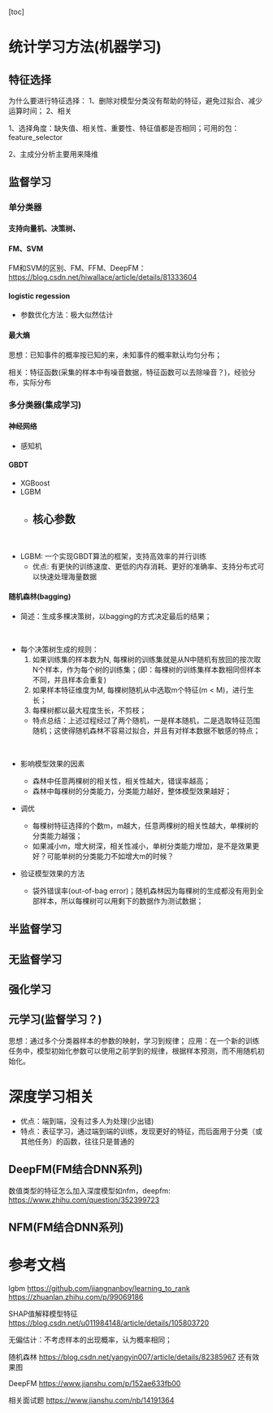[toc]

# 统计学习方法(机器学习)

## 特征选择
为什么要进行特征选择：
1、删除对模型分类没有帮助的特征，避免过拟合、减少运算时间；
2、相关

1、选择角度：缺失值、相关性、重要性、特征值都是否相同；可用的包：feature_selector

2、主成分分析主要用来降维

## 监督学习

### 单分类器

#### 支持向量机、决策树、

#### FM、SVM

FM和SVM的区别、FM、FFM、DeepFM：https://blog.csdn.net/hiwallace/article/details/81333604

#### logistic regession

- 参数优化方法：极大似然估计

#### 最大熵

思想：已知事件的概率按已知的来，未知事件的概率默认均匀分布；

相关：特征函数(采集的样本中有噪音数据，特征函数可以去除噪音？)，经验分布，实际分布

### 多分类器(集成学习)

#### 神经网络

- 感知机

#### GBDT
- XGBoost
- LGBM
  - 核心参数
    - 
  
<br>

- LGBM: 一个实现GBDT算法的框架，支持高效率的并行训练
  - 优点: 有更快的训练速度、更低的内存消耗、更好的准确率、支持分布式可以快速处理海量数据

#### 随机森林(bagging)

- 简述：生成多棵决策树，以bagging的方式决定最后的结果；
<br>

- 每个决策树生成的规则：
  1. 如果训练集的样本数为N, 每棵树的训练集就是从N中随机有放回的按次取N个样本，作为每个树的训练集；(即：每棵树的训练集样本数相同但样本不同，并且样本会重复)
  2. 如果样本特征维度为M, 每棵树随机从中选取m个特征(m < M)，进行生长；
  3. 每棵树都以最大程度生长，不剪枝；
  - 特点总结：上述过程经过了两个随机，一是样本随机，二是选取特征范围随机；这使得随机森林不容易过拟合，并且有对样本数据不敏感的特点；
<br>

- 影响模型效果的因素
  - 森林中任意两棵树的相关性，相关性越大，错误率越高；
  - 森林中每棵树的分类能力，分类能力越好，整体模型效果越好；

- 调优
  - 每棵树特征选择的个数m，m越大，任意两棵树的相关性越大，单棵树的分类能力越强；
  - 如果减小m，增大树深，相关性减小，单树分类能力增加，是不是效果更好？可能单树的分类能力不如增大m的时候？

- 验证模型效果的方法
  - 袋外错误率(out-of-bag error)；随机森林因为每棵树的生成都没有用到全部样本，所以每棵树可以用剩下的数据作为测试数据；


## 半监督学习

## 无监督学习

## 强化学习

## 元学习(监督学习？)

思想：通过多个分类器样本的参数的映射，学习到规律；
应用：在一个新的训练任务中，模型初始化参数可以使用之前学到的规律，根据样本预测，而不用随机初始化。

# 深度学习相关

- 优点：端到端，没有过多人为处理(少出错)
- 特点：表征学习，通过端到端的训练，发现更好的特征，而后面用于分类（或其他任务）的函数，往往只是普通的

## DeepFM(FM结合DNN系列)

数值类型的特征怎么加入深度模型如nfm，deepfm: https://www.zhihu.com/question/352399723

## NFM(FM结合DNN系列)


# 参考文档
lgbm
https://github.com/jiangnanboy/learning_to_rank
https://zhuanlan.zhihu.com/p/99069186

SHAP值解释模型特征
https://blog.csdn.net/u011984148/article/details/105803720

无偏估计：不考虑样本的出现概率，认为概率相同；

随机森林
https://blog.csdn.net/yangyin007/article/details/82385967
还有效果图

DeepFM
https://www.jianshu.com/p/152ae633fb00

相关面试题
https://www.jianshu.com/nb/14191364



